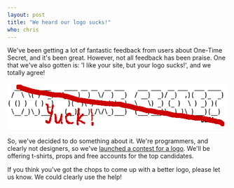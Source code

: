 ```yaml
---
layout: post
title: "We heard our logo sucks!"
who: chris
---
```


We've been getting a lot of fantastic feedback from users about One-Time Secret, and it's been great. However, not all feedback has been praise. One that we've also gotten is: 'I like your site, but your logo sucks!', and we totally agree!

<img src="/img/2011-12-21-logo-yuck.png" alt="sucky logo" title="it hurts my eyes!" height="108" width="662" />

So, we've decided to do something about it. We're programmers, and clearly not designers, so we've [launched a contest for a logo](https://onetimesecret.com/logo). We'll be offering t-shirts, props and free accounts for the top candidates.

If you think you've got the chops to come up with a better logo, please let us know. We could clearly use the help!

